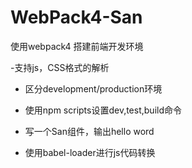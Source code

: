 # WebPack4-San
使用webpack4 搭建前端开发环境

-支持js，CSS格式的解析

- 区分development/production环境

- 使用npm scripts设置dev,test,build命令

- 写一个San组件，输出hello word

- 使用babel-loader进行js代码转换
